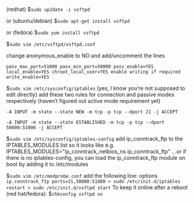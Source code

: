 (redhat)
$`sudo up2date -i vsftpd`

or (ubuntu/debian)
$`sudo apt-get install vsftpd`

or (fedora)
$`sudo yum install vsftpd`

$`sudo vim /etc/vsftpd/vsftpd.conf`

change anonymous_enable to NO and add/uncomment the lines 

`pasv_max_port=51000
pasv_min_port=50000
pasv_enable=YES
local_enable=YES
chroot_local_user=YES
enable writing if required 
write_enable=YES`

$`sudo vim /etc/sysconfig/iptables` (yes, I know you’re not supposed to edit directly)
add these two rules for connection and passive modes respectively (haven’t figured out active mode requirement yet)

`-A INPUT -m state --state NEW -m tcp -p tcp --dport 21 -j ACCEPT`

`-A INPUT -m state --state ESTABLISHED -m tcp -p tcp --dport 50000:51000 -j ACCEPT`

$`sudo vim /etc/sysconfig/iptables-config`
add ip_conntrack_ftp to the IPTABLES_MODULES list so it looks like e.g. 
IPTABLES_MODULES="ip_conntrack_netbios_ns ip_conntrack_ftp"
...or if there is no iptables-config, you can load the ip_conntrack_ftp module on boot by adding it to /etc/modules

$`sudo vim /etc/modprobe.conf`
add the following line: 
options `ip_conntrack_ftp ports=21,50000:51000 > sudo /etc/init.d/iptables restart > sudo /etc/init.d/vsftpd start`
To keep it online after a reboot (red hat/fedora): 
$`chkconfig vsftpd on`